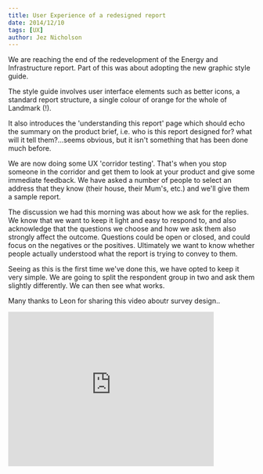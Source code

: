 ```yaml
---
title: User Experience of a redesigned report
date: 2014/12/10
tags: [UX]
author: Jez Nicholson
---
```

​We are reaching the end of the redevelopment of the Energy and Infrastructure report. Part of this was about adopting the new graphic style guide. 

The style guide involves user interface elements such as better icons, a standard report structure, a single colour of orange for the whole of Landmark (!). 

It also introduces the 'understanding this report' page which should echo the summary on the product brief, i.e. who is this report designed for? what will it tell them?...seems obvious, but it isn't something that has been done much before.

We are now doing some UX 'corridor testing'. That's when you stop someone in the corridor and get them to look at your product and give some immediate feedback. We have asked a number of people to select an address that they know (their house, their Mum's, etc.) and we'll give them a sample report.

The discussion we had this morning was about how we ask for the replies. We know that we want to keep it light and easy to respond to, and also acknowledge that the questions we choose and how we ask them also strongly affect the outcome. Questions could be open or closed, and could focus on the negatives or the positives. Ultimately we want to know whether people actually understood what the report is trying to convey to them.

Seeing as this is the first time we've done this, we have opted to keep it very simple. We are going to split the respondent group in two and ask them slightly differently. We can then see what works.

Many thanks to Leon for sharing this video aboutr survey design..

<iframe width="420" height="315" src="https://www.youtube.com/embed/G0ZZJXw4MTA" frameborder="0" allowfullscreen></iframe>